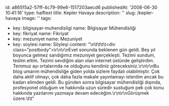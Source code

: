 id: a865f5a2-57ff-4c79-99e6-1517203aecd6
publishedAt: '2008-06-30 10:41:16'
type: halftext
title: Kepler Havaya
description: ''
slug: /kepler-havaya
image: ''
tags:
  - key: bilgisayar-muhendisligi
    name: Bilgisayar Mühendisliği
  - key: fikriyat
    name: Fikriyat
  - key: mezuniyet
    name: Mezuniyet
  - key: soylesi
    name: Söyleşi
content: "\n\t\t\t\t<div class=\"postbody\">\r\n\r\nEvet sonunda beklenen gün geldi. Beş yıl boyunca gelmez sandığımız mezuniyet gerçekleşti. Tezimi sundum, teslim ettim. Tezimi sevdiğim alan olan internet üstünde geliştirdim. Temmuz ayı ortalarında ne olduğunu kendiniz göreceksiniz.\r\n\r\nBu blog umarım mühendisliğe giden yolda sizlere faydalı olabilmiştir. Çok daha aktif olmayı, çok daha fazla makale yayınlamayı isterdim ancak bu kadarı elimden geldi. Bu günden sonra bilgisayar mühendisliği dışında, profesyonel olduğum ve hakkında uzun süredir sustuğum pek çok konu hakkında yazılarımı yazmaya devam edeceğim.\r\n\r\nGörüşmek üzere.</div>\t\t"

